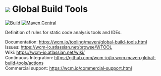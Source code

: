 <img src="https://wcm.io/images/favicon-16@2x.png"/> Global Build Tools
======
[![Build](https://github.com/wcm-io/io.wcm.maven.global-build-tools/workflows/Build/badge.svg?branch=develop)](https://github.com/wcm-io/io.wcm.maven.global-build-tools/actions?query=workflow%3ABuild+branch%3Adevelop)
[![Maven Central](https://img.shields.io/maven-central/v/io.wcm.maven/io.wcm.maven.global-build-tools)](https://repo1.maven.org/maven2/io/wcm/maven/io.wcm.maven.global-build-tools/)

Definition of rules for static code analysis tools and IDEs.

Documentation: https://wcm.io/tooling/maven/global-build-tools.html<br/>
Issues: https://wcm-io.atlassian.net/browse/WTOOL<br/>
Wiki: https://wcm-io.atlassian.net/wiki/<br/>
Continuous Integration: https://github.com/wcm-io/io.wcm.maven.global-build-tools/actions<br/>
Commercial support: https://wcm.io/commercial-support.html
